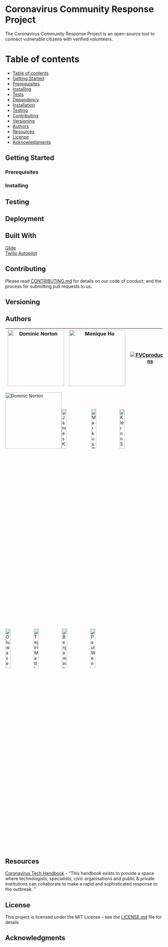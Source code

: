 # Coronavirus Community Response Project

The Coronavirus Community Response Project is an open-source tool to connect vulnerable citizens with verified volunteers.

Table of contents
=================

<!--ts-->
   * [Table of contents](#table-of-contents)
   * [Getting Started](#getting-started)
   * [Prerequisites](#prerequisites)
   * [Installing](#installing)
   * [Tests](#tests)
   * [Dependency](#dependency)
   * [Installation](#installation)
   * [Testing](#testing)
   * [Contributing](#contributing)
   * [Versioning](#versioning)
   * [Authors](#authors)
   * [Resources](#resources)
   * [License](#license)
   * [Acknowledgments](#acknowledgments)
<!--te-->

## Getting Started

### Prerequisites

### Installing

## Testing

## Deployment

## Built With

[Glide](https://go.glideapps.com/)<br/>
[Twilio Autopilot](https://www.twilio.com/autopilot)

## Contributing

Please read [CONTRIBUTING.md](https://github.com/dominiconorton/coronavirus-community-response-project/blob/master/CONTRIBUTING.md) for details on our code of conduct, and the process for submitting pull requests to us.

## Versioning


## Authors



| <img src="https://covid-19-response.s3.eu-west-2.amazonaws.com/Dominic+Norton.jpg" alt="Dominic Norton" width="180"></img> | <img src="https://covid-19-response.s3.eu-west-2.amazonaws.com/Monique+Ho.jpg" alt="Monique Ho" width="180"></img>  | [![FVCproductions](https://avatars1.githubusercontent.com/u/4284691?v=3&s=200)](http://fvcproductions.com)  | [![FVCproductions](https://avatars1.githubusercontent.com/u/4284691?v=3&s=200)](http://fvcproductions.com)  |
|:---:|:---:| :---:|:---:|

<img src="https://covid-19-response.s3.eu-west-2.amazonaws.com/Dominic+Norton.jpg" alt="Dominic Norton" width="180"></img></img><img src="https://covid-19-response.s3.eu-west-2.amazonaws.com/placeholder.jpg" alt="James Kaguima" width="18%"></img> <img src="https://covid-19-response.s3.eu-west-2.amazonaws.com/placeholder.jpg" alt="Markus Pilkington" width="18%"></img><img src="https://covid-19-response.s3.eu-west-2.amazonaws.com/placeholder.jpg" alt="Kieron Scully" width="18%"></img><img src="https://covid-19-response.s3.eu-west-2.amazonaws.com/placeholder.jpg" alt="Oluwaseun Adebambo" width="18%"></img><img src="https://covid-19-response.s3.eu-west-2.amazonaws.com/placeholder.jpg" alt="Tejiri Matthew" width="18%"></img><img src="https://covid-19-response.s3.eu-west-2.amazonaws.com/placeholder.jpg" alt="Benjamin Ikeji" width="18%"></img><img src="https://covid-19-response.s3.eu-west-2.amazonaws.com/Paul+Wennekes.jpg" alt="Paul Wennekes" width="18%"></img>

## Resources

[Coronavirus Tech Handbook](https://coronavirustechhandbook.com) - "This handbook exists to provide a space where technologists, specialists, civic organisations and public & private institutions can collaborate to make a rapid and sophisticated response to the outbreak. "

## License

This project is licensed under the MIT License - see the [LICENSE.md](https://github.com/dominiconorton/coronavirus-community-response-project/blob/master/LICENSE) file for details

## Acknowledgments

